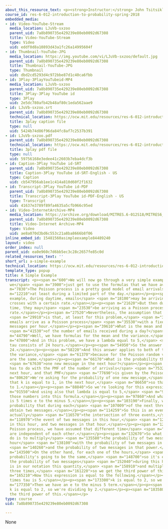 ```yaml
---
about_this_resource_text: <p><strong>Instructor:</strong> John Tsitsiklis</p>
course_id: res-6-012-introduction-to-probability-spring-2018
embedded_media:
- id: Video-YouTube-Stream
  media_location: LJuVb-sxzoo
  parent_uid: 7a8b890735e429239e80eb0092d67308
  title: Video-YouTube-Stream
  type: Video
  uid: eddf0d8a10893d43a1fc26a14995604f
- id: Thumbnail-YouTube-JPG
  media_location: https://img.youtube.com/vi/LJuVb-sxzoo/default.jpg
  parent_uid: 7a8b890735e429239e80eb0092d67308
  title: Thumbnail-YouTube-JPG
  type: Thumbnail
  uid: dbd2cd5293d4c972bbe87d1c40ca6fbb
- id: 3Play-3PlayYouTubeid-MP4
  media_location: LJuVb-sxzoo
  parent_uid: 7a8b890735e429239e80eb0092d67308
  title: 3Play-3Play YouTube id
  type: 3Play
  uid: 2e5dc780afb42b48af80c1eda562aae9
- id: LJuVb-sxzoo.srt
  parent_uid: 7a8b890735e429239e80eb0092d67308
  technical_location: https://ocw.mit.edu/resources/res-6-012-introduction-to-probability-spring-2018/part-iii-random-processes/a-simple-example/LJuVb-sxzoo.srt
  title: 3play caption file
  type: null
  uid: 5424b74d86f96da84fc8af7c2537b391
- id: LJuVb-sxzoo.pdf
  parent_uid: 7a8b890735e429239e80eb0092d67308
  technical_location: https://ocw.mit.edu/resources/res-6-012-introduction-to-probability-spring-2018/part-iii-random-processes/a-simple-example/LJuVb-sxzoo.pdf
  title: 3play pdf file
  type: null
  uid: 59756168e3edee41c2603b7eba4dcf3b
- id: Caption-3Play YouTube id-SRT
  parent_uid: 7a8b890735e429239e80eb0092d67308
  title: Caption-3Play YouTube id-SRT-English - US
  type: Caption
  uid: cb547956ab1ee1c414a810d60f2f1632
- id: Transcript-3Play YouTube id-PDF
  parent_uid: 7a8b890735e429239e80eb0092d67308
  title: Transcript-3Play YouTube id-PDF-English - US
  type: Transcript
  uid: 41637e3789f89fa4635a5cfb966c95ed
- id: Video-InternetArchive-MP4
  media_location: https://archive.org/download/MITRES.6-012S18/MITRES6_012S18_L22-06_300k.mp4
  parent_uid: 7a8b890735e429239e80eb0092d67308
  title: Video-Internet Archive-MP4
  type: Video
  uid: ae8a070d3bd6c553c21a8ba8666b8f06
inline_embed_id: 15481560asimpleexample84489240
layout: video
order_index: null
parent_uid: ea0e960c7d6bb5ec3c28c2657fe85c0d
related_resources_text: ''
short_url: a-simple-example
technical_location: https://ocw.mit.edu/resources/res-6-012-introduction-to-probability-spring-2018/part-iii-random-processes/a-simple-example
template_type: popup
title: A Simple Example
transcript: <p><span m="600">We will now go through a very simple example, in which
  we</span> <span m="3900">just get to use the formulas that we have available.</span></p><p><span
  m="7830">The Poisson process is a pretty good model of email arrivals</span> <span
  m="12210">at least during a limited part of the day.</span></p><p><span m="15670">For
  example, during daytime, emails</span> <span m="18100">may be arriving as a Poisson
  crosses with a certain rate.</span></p><p><span m="21620">But then during night
  time, they may</span> <span m="23530">be arriving as a Poisson process with a different
  rate.</span></p><p><span m="27520">Nevertheless, the assumption that we will make</span>
  <span m="29910">is that, at least for this problem,</span> <span m="33190">that
  emails arrive as a Poisson process</span> <span m="35530">with a fixed rate of five
  messages per hour.</span></p><p><span m="39610">What is the mean and the variance</span>
  <span m="41530">of the number of emails received during a day?</span></p><p><span
  m="44790">Well, we have formulas for the mean and the variance.</span></p><p><span
  m="47800">And in this problem, we have a lambda equal to 5,</span> <span m="51370">and
  tau consists of 24 hours.</span></p><p><span m="54950">So the answer is 5 times
  24.</span></p><p><span m="58220">And this answer applies to both of the mean and
  the variance,</span> <span m="61370">because for the Poisson random variable, these
  are the same.</span></p><p><span m="66170">What is the probability that we get</span>
  <span m="67630">one new message in the next hour?</span></p><p><span m="70980">This
  has to do with the PMF of the number of arrivals</span> <span m="75320">during the
  next hour, and that PMF</span> <span m="77690">is given by the Poisson probabilities.</span></p><p><span
  m="80620">We're asking for the probability of one new message,</span> <span m="83300">so
  that k is equal to 1, in the next hour,</span> <span m="86650">so that tau is equal
  to 1.</span></p><p><span m="88840">So we're looking for this expression here.</span></p><p><span
  m="91550">And using also that lambda is equal to 5,</span> <span m="95330">we enter
  those numbers into this formula.</span></p><p><span m="97860">And what we obtained
  is 5 times e to the minus 5.</span></p><p><span m="103190">Finally, what is the
  probability that during each</span> <span m="107009">of the next three hours, you'll
  obtain two messages.</span></p><p><span m="114259">So this is an event which is
  actually</span> <span m="116570">the intersection of three events,</span> <span
  m="118970">the event of two messages in this hour,</span> <span m="122220">two messages
  in this hour, and two messages in that hour.</span></p><p><span m="126600">For the
  Poisson process, we have assumed that different time</span> <span m="129820">intervals
  are independent of each other.</span></p><p><span m="132670">So what we need to
  do is to multiply</span> <span m="135580">the probability of two messages in this
  hour</span> <span m="138100">with the probability of two messages in that hour,</span>
  <span m="140260">and the probability of two messages in that power.</span></p><p><span
  m="143500">On the other hand, for each one of the hours,</span> <span m="146570">the
  probability's going to be the same,</span> <span m="148700">so it's enough to take
  the probability of two messages</span> <span m="152040">during this hour, which
  is in our notation this quantity,</span> <span m="158910">and multiply it with itself
  three times,</span> <span m="161220">so we get the third power of this.</span></p><p><span
  m="165210">Now this expression is equal to the following.</span></p><p><span m="169570">Lambda
  times tau is 5.</span></p><p><span m="173300">k is equal to 2, so we get 5 squared.</span></p><p><span
  m="177350">Then we have an e to the minus 5 term.</span></p><p><span m="180140">And
  k is equal to 2, so we're dividing by 2.</span></p><p><span m="183580">And we take
  the third power of this.</span></p>
type: course
uid: 7a8b890735e429239e80eb0092d67308

---
```

None